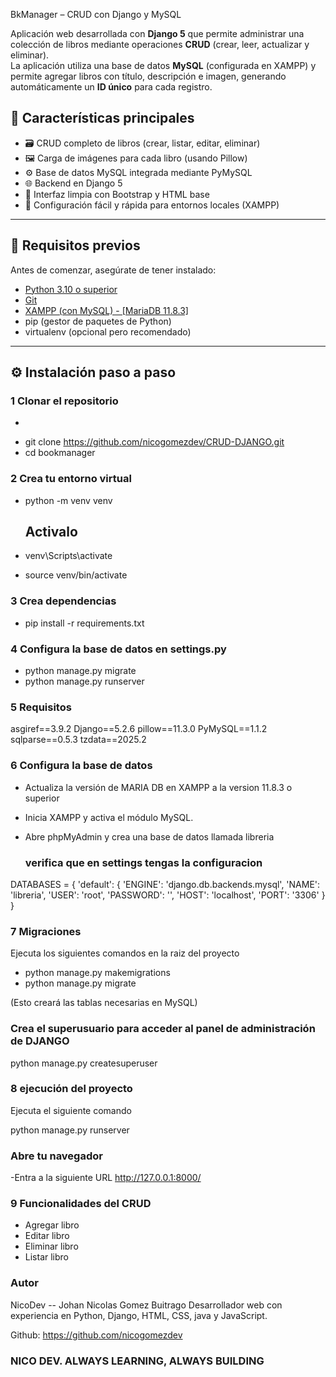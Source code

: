 BkManager – CRUD con Django y MySQL

Aplicación web desarrollada con **Django 5** que permite administrar una colección de libros mediante operaciones **CRUD** (crear, leer, actualizar y eliminar).  
La aplicación utiliza una base de datos **MySQL** (configurada en XAMPP) y permite agregar libros con título, descripción e imagen, generando automáticamente un **ID único** para cada registro.


## 🚀 Características principales

- 🗃️ CRUD completo de libros (crear, listar, editar, eliminar)
- 🖼️ Carga de imágenes para cada libro (usando Pillow)
- ⚙️ Base de datos MySQL integrada mediante PyMySQL
- 🌐 Backend en Django 5
- 🎨 Interfaz limpia con Bootstrap y HTML base
- 🔐 Configuración fácil y rápida para entornos locales (XAMPP)


---

## 🧰 Requisitos previos

Antes de comenzar, asegúrate de tener instalado:

- [Python 3.10 o superior](https://www.python.org/downloads/)
- [Git](https://git-scm.com/)
- [XAMPP (con MySQL) - [MariaDB 11.8.3]](https://www.apachefriends.org/es/index.html)
- pip (gestor de paquetes de Python)
- virtualenv (opcional pero recomendado)

---

## ⚙️ Instalación paso a paso

### 1 Clonar el repositorio

- ```bash
- git clone https://github.com/nicogomezdev/CRUD-DJANGO.git
- cd bookmanager

### 2 Crea tu entorno virtual
- python -m venv venv

    ## Activalo
- venv\Scripts\activate
- source venv/bin/activate


### 3 Crea dependencias
- pip install -r requirements.txt

### 4 Configura la base de datos en settings.py
- python manage.py migrate
- python manage.py runserver

### 5 Requisitos
asgiref==3.9.2
Django==5.2.6
pillow==11.3.0
PyMySQL==1.1.2
sqlparse==0.5.3
tzdata==2025.2

### 6 Configura la base de datos
- Actualiza la versión de MARIA DB en XAMPP a la version 11.8.3 o superior
- Inicia XAMPP y activa el módulo MySQL. 

- Abre phpMyAdmin y crea una base de datos llamada libreria

    ### verifica que en settings tengas la configuracion
DATABASES = {
    'default': {
        'ENGINE': 'django.db.backends.mysql',
        'NAME': 'libreria',
        'USER': 'root',
        'PASSWORD': '',
        'HOST': 'localhost',
        'PORT': '3306'
    }
} 

### 7 Migraciones
Ejecuta los siguientes comandos en la raiz del proyecto 

- python manage.py makemigrations
- python manage.py migrate

(Esto creará las tablas necesarias en MySQL)


   ### Crea el superusuario para acceder al panel de administración de DJANGO
python manage.py createsuperuser

### 8 ejecución del proyecto 
Ejecuta el siguiente comando

python manage.py runserver

   ### Abre tu navegador

-Entra a la siguiente URL http://127.0.0.1:8000/

### 9 Funcionalidades del CRUD
- Agregar libro
- Editar libro
- Eliminar libro
- Listar libro


### Autor
NicoDev -- Johan Nicolas Gomez Buitrago 
Desarrollador web con experiencia en Python, Django, HTML, CSS, java y JavaScript.

Github: https://github.com/nicogomezdev

###                         NICO DEV. ALWAYS LEARNING, ALWAYS BUILDING


